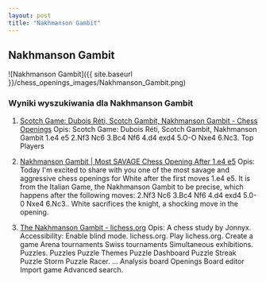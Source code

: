 ```yaml
---
layout: post
title: "Nakhmanson Gambit"
---
```


## Nakhmanson Gambit
![Nakhmanson Gambit]({{ site.baseurl }}/chess_openings_images/Nakhmanson_Gambit.png)

### Wyniki wyszukiwania dla Nakhmanson Gambit
1. [Scotch Game: Dubois Réti, Scotch Gambit, Nakhmanson Gambit - Chess Openings](https://www.chess.com/openings/Scotch-Game-Dubois-Reti-Scotch-Gambit-Nakhmanson-Gambit)
   Opis: Scotch Game: Dubois Réti, Scotch Gambit, Nakhmanson Gambit 1.e4 e5 2.Nf3 Nc6 3.Bc4 Nf6 4.d4 exd4 5.O-O Nxe4 6.Nc3. Top Players

2. [Nakhmanson Gambit | Most SAVAGE Chess Opening After 1.e4 e5](https://chess-teacher.com/nakhmanson-gambit-savage-chess-opening/)
   Opis: Today I'm excited to share with you one of the most savage and aggressive chess openings for White after the first moves 1.e4 e5. It is from the Italian Game, the Nakhmanson Gambit to be precise, which happens after the following moves: 2.Nf3 Nc6 3.Bc4 Nf6 4.d4 exd4 5.0-0 Nxe4 6.Nc3.. White sacrifices the knight, a shocking move in the opening.

3. [The Nakhmanson Gambit - lichess.org](https://lichess.org/study/0AiFbOSW)
   Opis: A chess study by Jonnyx. Accessibility: Enable blind mode. lichess.org. Play lichess.org. Create a game Arena tournaments Swiss tournaments Simultaneous exhibitions. Puzzles. Puzzles Puzzle Themes Puzzle Dashboard Puzzle Streak Puzzle Storm Puzzle Racer. ... Analysis board Openings Board editor Import game Advanced search.